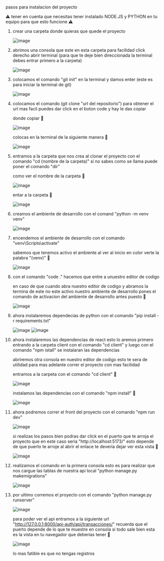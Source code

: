 pasos para instalacion del proyecto

⚠️ tener en cuenta que necesitas tener instalado NODE.JS y PYTHON en tu equipo para que esto funcione ⚠️

1. crear una carpeta donde quieras que quede el proyecto

   ![image](https://github.com/user-attachments/assets/73e4e9d3-9c1b-4297-87fc-584cd1382e27)

2. abrimos una consola que este en esta carpeta para facilidad click derecho abrir terminal (para que te deje bien direccionada la terminal debes entrar primero a la carpeta)

   ![image](https://github.com/user-attachments/assets/6b75613b-2b2f-4014-a749-d46431affd78)

3. colocamos el comando "git init" en la terminal y damos enter (este es para iniciar la terminal de git)

   ![image](https://github.com/user-attachments/assets/56499f6f-3ade-4f3e-8396-f25913e7574d)

4. colocamos el comando (git clone "url del repositorio") para obtener el url mas facil puedes dar click en el boton code y hay le das copiar

   donde copiar 🔽

   ![image](https://github.com/user-attachments/assets/ea92d48f-a41b-42f6-a895-55fc058e0a68)

   colocas en la terminal de la siguiente manera 🔽

   ![image](https://github.com/user-attachments/assets/f4bbbad4-4d4d-4e39-b3a9-acb27b007810)

5. entramos a la carpeta que nos crea al clonar el proyecto con el comando "cd (nombre de la carpeta)" si no sabes como se llama puede poner el comando "dir"

   como ver el nombre de la carpeta 🔽

   ![image](https://github.com/user-attachments/assets/e09e857b-0538-4538-a920-f4e96d7d0ec4)
   
   entar a la carpeta 🔽

   ![image](https://github.com/user-attachments/assets/0e0dde5e-f574-4cc9-bc34-8c6f55f1f001)

6. creamos el ambiente de desarrollo con el comand "python -m venv venv"

   ![image](https://github.com/user-attachments/assets/b8cf89d4-c2aa-4142-b92a-ba9b7d5567a7)

7. encendemos el ambiente de desarrollo con el comando "venv\Scripts\activate"

   sabemos que tenemos activo el ambiente al ver al inicio en color verte la palabra "(venv)" 🔽

   ![image](https://github.com/user-attachments/assets/4570f204-832a-482c-a802-4e8b9f5d07c4)

8. con el comando "code ." hacemos que entre a unuestro editor de codigo

   en caso de que cuando abra nuestro editor de codigo y abramos la termina de este no este activo nuestro ambiente de desarrollo pones el comando de activacion del ambiente de desarrollo antes puesto 🔽

   ![image](https://github.com/user-attachments/assets/73d701f6-e35c-456c-bef2-98ab29924c11)

9. ahora instalaremos dependecias de python con el comando "pip install -r requirements.txt"

    ![image](https://github.com/user-attachments/assets/cf1e66f5-7256-44a8-9e85-0e0c908e8f3e)
    ![image](https://github.com/user-attachments/assets/b83d03d4-33f4-4637-a581-4638df2796ea)

10. ahora instalaremos las dependencias de react esto lo aremos primero entrando a la carpeta client con el comando "cd client" y luego con el comando "npm istall" se instalaran las dependencias

    abriremos otra consola en nuestro editor de codigo esto te sera de utilidad para mas adelante correr el proyecto con mas facilidad

    entramos a la carpeta con el comando "cd client" 🔽

    ![image](https://github.com/user-attachments/assets/ae96f4aa-2b2c-45e1-b691-425c462af004)

    instalamos las dependencias con el comando "npm install" 🔽

    ![image](https://github.com/user-attachments/assets/8e847f8c-1c06-42c1-a492-4dc4774092cb)

11. ahora podremos correr el front del proyecto con el comando "npm run dev"

    ![image](https://github.com/user-attachments/assets/b0238471-428f-4dde-9d3f-918adedbece1)

    si realizas los pasos bien podras dar click en el puerto que te arroja el proyecto que en este caso seria "http://localhost:5173/" esto depende de que puerto te arroje al abrir el enlace te deveria dejar ver esta vista 🔽

    ![image](https://github.com/user-attachments/assets/a9b31c42-9980-4a65-8161-d59b2802cdc6)

12. realizamos el comando en la primera consola esto es para realizar que nos cargue las tablas de nuestra api local "python manage.py makemigrations"

    ![image](https://github.com/user-attachments/assets/65fd0ea3-e75a-4b4d-80f5-11e899889f36)

13. por ultimo corremos el proyecto con el comando "python manage.py runserver"

    ![image](https://github.com/user-attachments/assets/71f6898b-b31c-44cd-9dd7-b006723687fd)

    para poder ver el api entramos a la siguiente url "http://127.0.0.1:8000/api-auth/api/transacciones/" recuerda que el puerto depende de lo que te muestre en consola si todo sale bien esta es la vista en tu navegador que deberias tener 🔽

    ![image](https://github.com/user-attachments/assets/0618f86a-f9ea-48f8-bc17-dd30e6925691)

    lo mas fatible es que no tengas registros 
